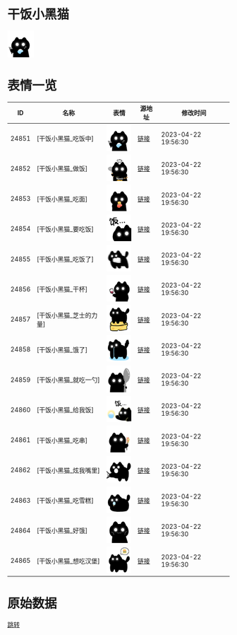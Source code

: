 # 干饭小黑猫

<img src="./cover.png" height="60" alt="cover" />

# 表情一览

|ID|名称|表情|源地址|修改时间|
|----|----|----|----|----|
|24851|[干饭小黑猫_吃饭中]|<img src="./pic/024851_%5B干饭小黑猫_吃饭中%5D.png" height="60" alt="吃饭中"/>|[链接](https://i0.hdslb.com/bfs/garb/64eb6d10bd38c845afd2099ea91a6f3dd9ed9234.png)|2023-04-22 19:56:30|
|24852|[干饭小黑猫_做饭]|<img src="./pic/024852_%5B干饭小黑猫_做饭%5D.png" height="60" alt="做饭"/>|[链接](https://i0.hdslb.com/bfs/garb/1d3a2c07005dc8b4e55faa26b689bca2c0dbcb5b.png)|2023-04-22 19:56:30|
|24853|[干饭小黑猫_吃面]|<img src="./pic/024853_%5B干饭小黑猫_吃面%5D.png" height="60" alt="吃面"/>|[链接](https://i0.hdslb.com/bfs/garb/bc57cdff4122fbb87f0037df1aba7b588ca00b17.png)|2023-04-22 19:56:30|
|24854|[干饭小黑猫_要吃饭]|<img src="./pic/024854_%5B干饭小黑猫_要吃饭%5D.png" height="60" alt="要吃饭"/>|[链接](https://i0.hdslb.com/bfs/garb/698933258b654fd7d82a133a37aefd7a0b9abf52.png)|2023-04-22 19:56:30|
|24855|[干饭小黑猫_吃饭了]|<img src="./pic/024855_%5B干饭小黑猫_吃饭了%5D.png" height="60" alt="吃饭了"/>|[链接](https://i0.hdslb.com/bfs/garb/37ee37942ff77dd195b4b56a1e81d809b8be6299.png)|2023-04-22 19:56:30|
|24856|[干饭小黑猫_干杯]|<img src="./pic/024856_%5B干饭小黑猫_干杯%5D.png" height="60" alt="干杯"/>|[链接](https://i0.hdslb.com/bfs/garb/789b118ef4bd74cba78ab461222e606e7d515987.png)|2023-04-22 19:56:30|
|24857|[干饭小黑猫_芝士的力量]|<img src="./pic/024857_%5B干饭小黑猫_芝士的力量%5D.png" height="60" alt="芝士的力量"/>|[链接](https://i0.hdslb.com/bfs/garb/08f72d3a343941ab15726e07b3537219acf0365f.png)|2023-04-22 19:56:30|
|24858|[干饭小黑猫_饿了]|<img src="./pic/024858_%5B干饭小黑猫_饿了%5D.png" height="60" alt="饿了"/>|[链接](https://i0.hdslb.com/bfs/garb/8130abb1cbf51bb08bc3b66b9a43cb00c458bcdc.png)|2023-04-22 19:56:30|
|24859|[干饭小黑猫_就吃一勺]|<img src="./pic/024859_%5B干饭小黑猫_就吃一勺%5D.png" height="60" alt="就吃一勺"/>|[链接](https://i0.hdslb.com/bfs/garb/3cf0cea4f67cc17905ed4d45a5802d098957fdae.png)|2023-04-22 19:56:30|
|24860|[干饭小黑猫_给我饭]|<img src="./pic/024860_%5B干饭小黑猫_给我饭%5D.png" height="60" alt="给我饭"/>|[链接](https://i0.hdslb.com/bfs/garb/4d97a578b387655db208ef47a3010a0d14e38ec8.png)|2023-04-22 19:56:30|
|24861|[干饭小黑猫_吃串]|<img src="./pic/024861_%5B干饭小黑猫_吃串%5D.png" height="60" alt="吃串"/>|[链接](https://i0.hdslb.com/bfs/garb/acad4af431a47c0a2d92631e155999b8d9a7d53f.png)|2023-04-22 19:56:30|
|24862|[干饭小黑猫_炫我嘴里]|<img src="./pic/024862_%5B干饭小黑猫_炫我嘴里%5D.png" height="60" alt="炫我嘴里"/>|[链接](https://i0.hdslb.com/bfs/garb/4da15945c55e2cdea6efde740872fc292d7ab3ca.png)|2023-04-22 19:56:30|
|24863|[干饭小黑猫_吃雪糕]|<img src="./pic/024863_%5B干饭小黑猫_吃雪糕%5D.png" height="60" alt="吃雪糕"/>|[链接](https://i0.hdslb.com/bfs/garb/1d6cbe312fc8ca6841d3748ed663e13b621b5498.png)|2023-04-22 19:56:30|
|24864|[干饭小黑猫_好饿]|<img src="./pic/024864_%5B干饭小黑猫_好饿%5D.png" height="60" alt="好饿"/>|[链接](https://i0.hdslb.com/bfs/garb/362778d6a4f5d708a41b368dd2f8ff59abc7a302.png)|2023-04-22 19:56:30|
|24865|[干饭小黑猫_想吃汉堡]|<img src="./pic/024865_%5B干饭小黑猫_想吃汉堡%5D.png" height="60" alt="想吃汉堡"/>|[链接](https://i0.hdslb.com/bfs/garb/df113aeea5304d498861b269f8485e7f2a899272.png)|2023-04-22 19:56:30|

# 原始数据

[跳转](./raw.json)


